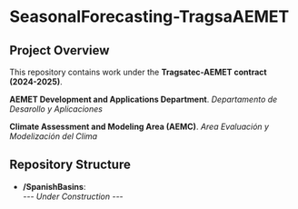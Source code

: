 # SeasonalForecasting-TragsaAEMET

## Project Overview
This repository contains work under the **Tragsatec-AEMET contract (2024-2025)**.

**AEMET Development and Applications Department**. _Departamento de Desarollo y Aplicaciones_

**Climate Assessment and Modeling Area (AEMC)**. _Area Evaluación y Modelización del Clima_

## Repository Structure
- **/SpanishBasins**:  
  *--- Under Construction ---*
